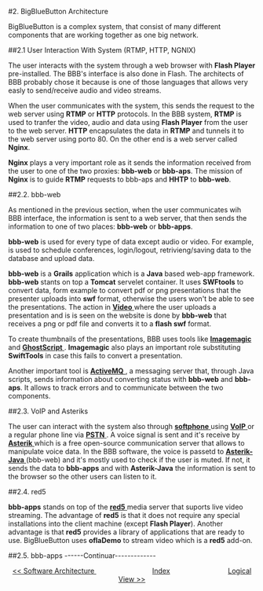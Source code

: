 #2. BigBlueButton Architecture

BigBlueButton is a complex system, that consist of many different components that are working together as one big network. 

##2.1 User Interaction With System (RTMP, HTTP, NGNIX)

The user interacts with the system through a web browser with **Flash Player** pre-installed. The BBB's interface is also done in Flash. The architects of BBB probably chose it because is one of those languages that allows very easly to send/receive audio and video streams.

When the user communicates with the system, this sends the request to the web server using **RTMP** or **HTTP** protocols. In the BBB system, **RTMP** is used to tranfer the video, audio and data using **Flash Player** from the user to the web server.  **HTTP** encapsulates the data in **RTMP** and tunnels it to the web server using porto 80. On the other end is a web server called **Nginx**.

**Nginx** plays a very important role as it sends the information received from the user to one of the two proxies: **bbb-web** or **bbb-aps**. The mission of **Nginx** is to guide **RTMP** requests to bbb-aps and **HHTP** to **bbb-web**.

##2.2. bbb-web

As mentioned in the previous section, when the user communicates wih BBB interface, the information is sent to a web server, that then sends the information to one of two places: **bbb-web** or **bbb-apps**.

**bbb-web** is used for every type of data except audio or video. For example, is used to schedule conferences, login/logout, retrivieng/saving data to the database and upload data.

**bbb-web** is a **Grails** application which is a **Java**  based web-app framework.
**bbb-web** stants on top a **Tomcat** servelet container. It uses **SWFtools** to convert data, form example to convert pdf or png presentations that the presenter uploads into **swf** format, otherwise the users won't be able to see the presentations. The action in <a href="http://bigbluebutton.org/sites/all/videos/join/index.html"> **Video** </a> where the user uploads a presentation and is is seen on the website is done by **bbb-web** that receives a png or pdf file and converts it to a **flash swf** format.

To create thumbnails of the presentations, BBB uses tools like <a href="http://www.imagemagick.org/script/index.php"> **Imagemagic** </a> and <a href="https://en.wikipedia.org/wiki/Ghostscript"> **GhostScript** </a>. **Imagemagic** also plays an important role substituting **SwiftTools** in case this fails to convert a presentation. 

Another important tool is <a href="http://activemq.apache.org/"> **ActiveMQ** </a>, a messaging server that, through Java scripts, sends information about converting status with **bbb-web** and **bbb-aps**. It allows to track errors and to communicate between the two components.

##2.3. VoIP and Asteriks

The user can interact with the system also through <a href="https://en.wikipedia.org/wiki/Softphone/">  **softphone** </a>  using  <a href="https://en.wikipedia.org/wiki/Voice_over_IP/">  **VoIP** </a> or a regular phone line via <a href="https://en.wikipedia.org/wiki/Public_switched_telephone_network">  **PSTN** </a>. A voice signal is sent and it's receive by <a href="http://www.asterisk.org/">  **Asterik** </a> which is a free open-source communication server that allows to manipulate voice data. In the BBB software, the voice is passetd to <a href="https://blogs.reucon.com/asterisk-java/">  **Asterik-Java** </a> (bbb-web) and it's mostly used to check if the user is muted. If not, it sends the data to **bbb-apps** and with **Asterik-Java** the information is sent to the browser so the other users can listen to it.

##2.4. red5

**bbb-apps** stands on top of the <a href="https://github.com/Red5"> **red5** </a> media server that suports live video streaming. The advantage of **red5** is that it does not require any special installations into the client machine (except **Flash Player**). Another advantage is that **red5** provides a library of applications that are ready to use. BigBlueButton uses **oflaDemo** to stream video which is a **red5** add-on.

##2.5. bbb-apps
------Continuar-------------


<p align=center>
  <a href="https://github.com/mariateresachaves/bigbluebutton/blob/master/ESOF-DOCS/Software_Architecture/Software%20Architecture.md#1-software-architecture"><< Software Architecture </a>
  &nbsp;&nbsp;&nbsp;&nbsp;&nbsp;&nbsp;&nbsp;&nbsp;&nbsp;&nbsp;&nbsp;&nbsp;&nbsp;&nbsp;&nbsp;&nbsp;&nbsp;&nbsp;&nbsp;&nbsp;&nbsp;&nbsp;&nbsp;&nbsp;&nbsp;&nbsp;&nbsp;&nbsp;
  <a href="https://github.com/mariateresachaves/bigbluebutton/blob/master/ESOF-DOCS/Software_Architecture/Index.md">Index</a>
  &nbsp;&nbsp;&nbsp;&nbsp;&nbsp;&nbsp;&nbsp;&nbsp;&nbsp;&nbsp;&nbsp;&nbsp;&nbsp;&nbsp;&nbsp;&nbsp;&nbsp;&nbsp;&nbsp;&nbsp;&nbsp;&nbsp;&nbsp;&nbsp;&nbsp;&nbsp;&nbsp;&nbsp;
  <a href="https://github.com/mariateresachaves/bigbluebutton/blob/master/ESOF-DOCS/Software_Architecture/Logical%20View.md#3-logical-view">Logical View >></a>
</p>
